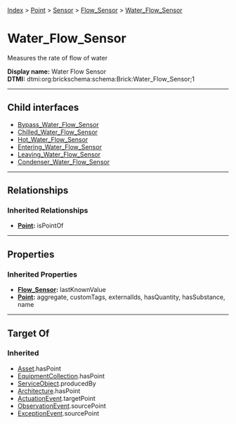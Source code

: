 [Index](../../../../index.md) > [Point](../../../Point.md) > [Sensor](../../Sensor.md) > [Flow_Sensor](../Flow_Sensor.md) > [Water_Flow_Sensor](#)
# Water_Flow_Sensor

Measures the rate of flow of water


**Display name:** Water Flow Sensor<br />
**DTMI:** dtmi:org:brickschema:schema:Brick:Water_Flow_Sensor;1

---

## Child interfaces
* [Bypass_Water_Flow_Sensor](Bypass_Water_Flow_Sensor.md)
* [Chilled_Water_Flow_Sensor](Chilled_Water_Flow_Sensor/Chilled_Water_Flow_Sensor.md)
* [Hot_Water_Flow_Sensor](Hot_Water_Flow_Sensor/Hot_Water_Flow_Sensor.md)
* [Entering_Water_Flow_Sensor](Entering_Water_Flow_Sensor/Entering_Water_Flow_Sensor.md)
* [Leaving_Water_Flow_Sensor](Leaving_Water_Flow_Sensor/Leaving_Water_Flow_Sensor.md)
* [Condenser_Water_Flow_Sensor](Condenser_Water_Flow_Sensor/Condenser_Water_Flow_Sensor.md)

---

## Relationships

### Inherited Relationships
* **[Point](../../../Point.md):** isPointOf

---

## Properties

### Inherited Properties
* **[Flow_Sensor](../Flow_Sensor.md):** lastKnownValue
* **[Point](../../../Point.md):** aggregate, customTags, externalIds, hasQuantity, hasSubstance, name

---

## Target Of
### Inherited
* [Asset](../../../../Asset/Asset.md).hasPoint
* [EquipmentCollection](../../../../Collection/EquipmentCollection.md).hasPoint
* [ServiceObject](../../../../Information/ServiceObject/ServiceObject.md).producedBy
* [Architecture](../../../../Space/Architecture/Architecture.md).hasPoint
* [ActuationEvent](../../../../Event/PointEvent/ActuationEvent.md).targetPoint
* [ObservationEvent](../../../../Event/PointEvent/ObservationEvent.md).sourcePoint
* [ExceptionEvent](../../../../Event/PointEvent/ExceptionEvent.md).sourcePoint
